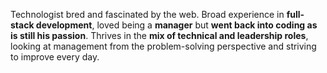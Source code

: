 Technologist bred and fascinated by the web. Broad experience in **full-stack development**, loved being a **manager** but **went back into coding as is still his passion**. Thrives in the **mix of technical and leadership roles**, looking at management from the problem-solving perspective and striving to improve every day.
